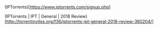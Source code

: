 (IPTorrents)[https://www.iptorrents.com/signup.php]

(IPTorrents | IPT | General | 2018 Review)[http://torrentinvites.org/f36/iptorrents-ipt-general-2018-review-360204/]